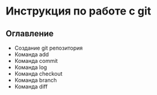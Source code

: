 # Инструкция по работе с git 

## Оглавление
* Создание git репозитория
* Команда add
* Команда commit
* Команда log
* Команда checkout
* Команда branch
* Команда diff
